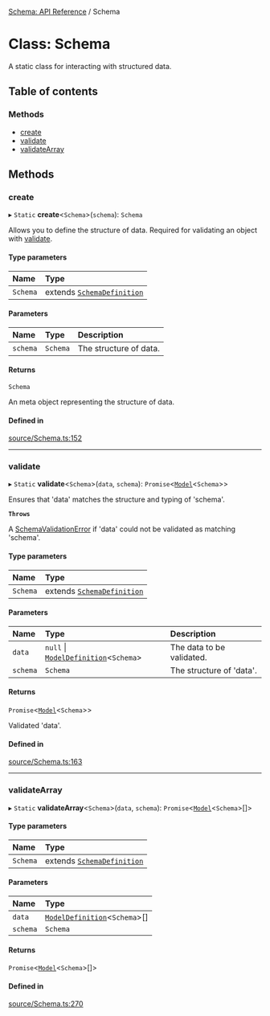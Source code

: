 [Schema: API Reference](../README.md) / Schema

# Class: Schema

A static class for interacting with structured data.

## Table of contents

### Methods

- [create](Schema.md#create)
- [validate](Schema.md#validate)
- [validateArray](Schema.md#validatearray)

## Methods

### create

▸ `Static` **create**<`Schema`\>(`schema`): `Schema`

Allows you to define the structure of data. Required for validating an object with [validate](Schema.md#validate).

#### Type parameters

| Name | Type |
| :------ | :------ |
| `Schema` | extends [`SchemaDefinition`](../README.md#schemadefinition) |

#### Parameters

| Name | Type | Description |
| :------ | :------ | :------ |
| `schema` | `Schema` | The structure of data. |

#### Returns

`Schema`

An meta object representing the structure of data.

#### Defined in

[source/Schema.ts:152](https://github.com/JeremyBankes/schema/blob/8dd1245/source/Schema.ts#L152)

___

### validate

▸ `Static` **validate**<`Schema`\>(`data`, `schema`): `Promise`<[`Model`](../README.md#model)<`Schema`\>\>

Ensures that 'data' matches the structure and typing of 'schema'.

**`Throws`**

A [SchemaValidationError](SchemaValidationError.md) if 'data' could not be validated as matching 'schema'.

#### Type parameters

| Name | Type |
| :------ | :------ |
| `Schema` | extends [`SchemaDefinition`](../README.md#schemadefinition) |

#### Parameters

| Name | Type | Description |
| :------ | :------ | :------ |
| `data` | ``null`` \| [`ModelDefinition`](../README.md#modeldefinition)<`Schema`\> | The data to be validated. |
| `schema` | `Schema` | The structure of 'data'. |

#### Returns

`Promise`<[`Model`](../README.md#model)<`Schema`\>\>

Validated 'data'.

#### Defined in

[source/Schema.ts:163](https://github.com/JeremyBankes/schema/blob/8dd1245/source/Schema.ts#L163)

___

### validateArray

▸ `Static` **validateArray**<`Schema`\>(`data`, `schema`): `Promise`<[`Model`](../README.md#model)<`Schema`\>[]\>

#### Type parameters

| Name | Type |
| :------ | :------ |
| `Schema` | extends [`SchemaDefinition`](../README.md#schemadefinition) |

#### Parameters

| Name | Type |
| :------ | :------ |
| `data` | [`ModelDefinition`](../README.md#modeldefinition)<`Schema`\>[] |
| `schema` | `Schema` |

#### Returns

`Promise`<[`Model`](../README.md#model)<`Schema`\>[]\>

#### Defined in

[source/Schema.ts:270](https://github.com/JeremyBankes/schema/blob/8dd1245/source/Schema.ts#L270)
